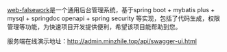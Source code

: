 [web-falsework](https://github.com/aloofcoder/web-falsework)是一个通用后台管理系统，基于spring boot + mybatis plus + mysql + springdoc openapi + spring security 等实现，包括了代码生成，权限管理等功能，为快速项目开发提供便利，希望该项目能帮助到您。

服务端在线演示地址：http://admin.minzhile.top/api/swagger-ui.html
